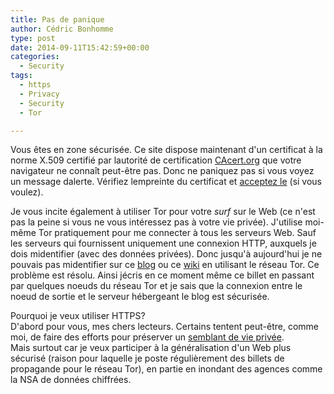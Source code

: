 ```yaml
---
title: Pas de panique
author: Cédric Bonhomme
type: post
date: 2014-09-11T15:42:59+00:00
categories:
  - Security
tags:
  - https
  - Privacy
  - Security
  - Tor

---
```

Vous êtes en zone sécurisée. Ce site dispose maintenant d'un certificat à la norme X.509 certifié par lautorité de certification [CAcert.org][1] que votre navigateur ne connaît peut-être pas. Donc ne paniquez pas si vous voyez un message dalerte. Vérifiez lempreinte du certificat et [acceptez le][2] (si vous voulez).

Je vous incite également à utiliser Tor pour votre _surf_ sur le Web (ce n'est pas la peine si vous ne vous intéressez pas à votre vie privée). J'utilise moi-même Tor pratiquement pour me connecter à tous les serveurs Web. Sauf les serveurs qui fournissent uniquement une connexion HTTP, auxquels je dois midentifier (avec des données privées). Donc jusqu'à aujourd'hui je ne pouvais pas midentifier sur ce [blog][3] ou ce [wiki][4] en utilisant le réseau Tor. Ce problème est résolu. Ainsi jécris en ce moment même ce billet en passant par quelques noeuds du réseau Tor et je sais que la connexion entre le noeud de sortie et le serveur hébergeant le blog est sécurisée.

Pourquoi je veux utiliser HTTPS?  
D'abord pour vous, mes chers lecteurs. Certains tentent peut-être, comme moi, de faire des efforts pour préserver un [semblant de vie privée][5].  
Mais surtout car je veux participer à la généralisation d'un Web plus sécurisé (raison pour laquelle je poste régulièrement des billets de propagande pour le réseau Tor), en partie en inondant des agences comme la NSA de données chiffrées.

 [1]: https://www.cacert.org
 [2]: http://www.cacert.org/certs/root.crt
 [3]: https://www.cedricbonhomme.org
 [4]: https://wiki.cedricbonhomme.org
 [5]: https://www.cedricbonhomme.org/2014/02/26/comment-encore-avoir-un-semblant-de-vie-privee-sur-le-web/ "Comment encore avoir un semblant de vie privée sur le Web"
